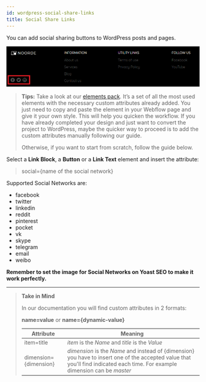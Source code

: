 ```yaml
---
id: wordpress-social-share-links
title: Social Share Links
---
```


You can add social sharing buttons to WordPress posts and pages.

![](assets/wordpress-social-share.png)

> **Tips:**
> Take a look at our [elements pack](https://webflow.com/website/webflow-to-wordpress-elements-pack). It’s a set of all the most used elements with the necessary custom attributes already added. You just need to copy and paste the element in your Webflow page and give it your own style. This will help you quicken the workflow. If you have already completed your design and just want to convert the project to WordPress, maybe the quicker way to proceed is to add the custom attributes manually following our guide.
>
> Otherwise, if you want to start from scratch, follow the guide below.

Select a **Link Block**, a **Button** or a **Link Text** element and insert the attribute:

> social={name of the social network}

Supported Social Networks are:

- facebook
- twitter
- linkedin
- reddit
- pinterest
- pocket
- vk
- skype
- telegram
- email
- weibo

**Remember to set the image for Social Networks on Yoast SEO to make it work perfectly.**



--------
> **Take in Mind**
>
> In our documentation you will find custom attributes in 2 formats:
>
> **name=value** or **name={dynamic-value}**
>
>
> **Attribute**             | **Meaning** | 
> -------------             | --------------- |
> | item=title              | *item* is the *Name* and *title* is the *Value* |
> | dimension={dimension}   | *dimension* is the *Name* and instead of {dimension} you have to insert one of the accepted value that you'll find indicated each time. For example dimension can be *master*|